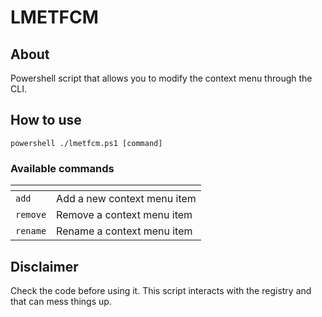 # LMETFCM
## About
Powershell script that allows you to modify the context menu through the CLI.

## How to use
<code>powershell ./lmetfcm.ps1 [command]</code>

### Available commands
|<!-- -->|<!-- -->|
|-|-|
|<code>add</code>|Add a new context menu item|
|<code>remove</code>|Remove a context menu item|
|<code>rename</code>|Rename a context menu item|

## Disclaimer
Check the code before using it. This script interacts with the registry and that can mess things up.
